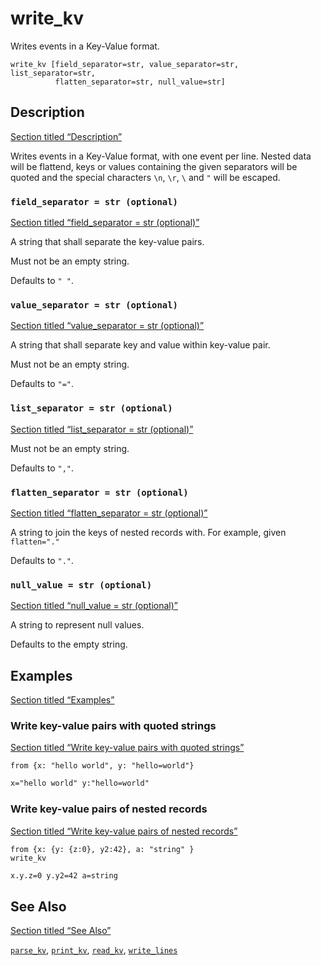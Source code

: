 # write_kv

Writes events in a Key-Value format.

```tql
write_kv [field_separator=str, value_separator=str, list_separator=str,
          flatten_separator=str, null_value=str]
```

## Description

[Section titled “Description”](#description)

Writes events in a Key-Value format, with one event per line. Nested data will be flattend, keys or values containing the given separators will be quoted and the special characters `\n`, `\r`, `\` and `"` will be escaped.

### `field_separator = str (optional)`

[Section titled “field\_separator = str (optional)”](#field_separator--str-optional)

A string that shall separate the key-value pairs.

Must not be an empty string.

Defaults to `" "`.

### `value_separator = str (optional)`

[Section titled “value\_separator = str (optional)”](#value_separator--str-optional)

A string that shall separate key and value within key-value pair.

Must not be an empty string.

Defaults to `"="`.

### `list_separator = str (optional)`

[Section titled “list\_separator = str (optional)”](#list_separator--str-optional)

Must not be an empty string.

Defaults to `","`.

### `flatten_separator = str (optional)`

[Section titled “flatten\_separator = str (optional)”](#flatten_separator--str-optional)

A string to join the keys of nested records with. For example, given `flatten="."`

Defaults to `"."`.

### `null_value = str (optional)`

[Section titled “null\_value = str (optional)”](#null_value--str-optional)

A string to represent null values.

Defaults to the empty string.

## Examples

[Section titled “Examples”](#examples)

### Write key-value pairs with quoted strings

[Section titled “Write key-value pairs with quoted strings”](#write-key-value-pairs-with-quoted-strings)

```tql
from {x: "hello world", y: "hello=world"}
```

```txt
x="hello world" y:"hello=world"
```

### Write key-value pairs of nested records

[Section titled “Write key-value pairs of nested records”](#write-key-value-pairs-of-nested-records)

```tql
from {x: {y: {z:0}, y2:42}, a: "string" }
write_kv
```

```txt
x.y.z=0 y.y2=42 a=string
```

## See Also

[Section titled “See Also”](#see-also)

[`parse_kv`](/reference/functions/parse_kv), [`print_kv`](/reference/functions/print_kv), [`read_kv`](/reference/operators/read_kv), [`write_lines`](/reference/operators/write_lines)